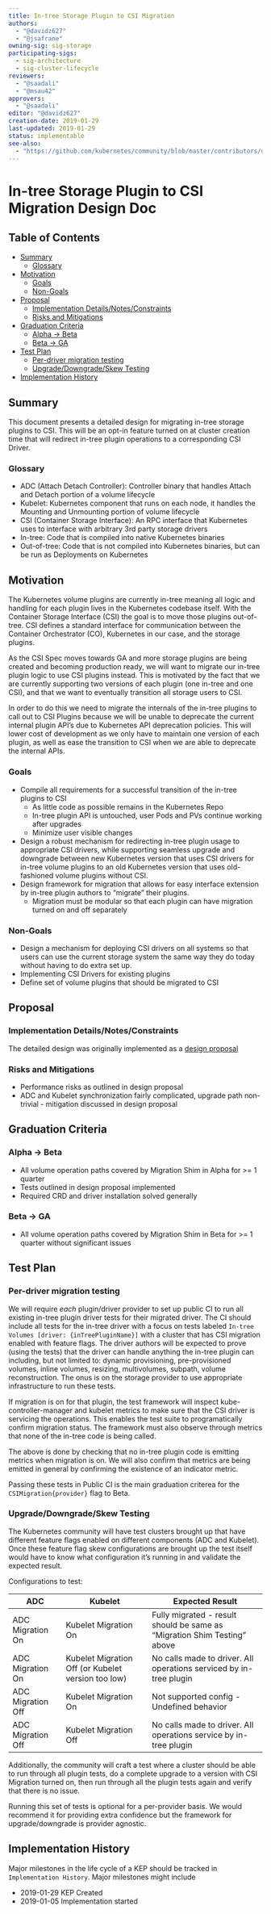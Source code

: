 ```yaml
---
title: In-tree Storage Plugin to CSI Migration
authors:
  - "@davidz627"
  - "@jsafrane"
owning-sig: sig-storage
participating-sigs:
  - sig-architecture
  - sig-cluster-lifecycle
reviewers:
  - "@saadali"
  - "@msau42"
approvers:
  - "@saadali"
editor: "@davidz627"
creation-date: 2019-01-29
last-updated: 2019-01-29
status: implementable
see-also:
  - "https://github.com/kubernetes/community/blob/master/contributors/design-proposals/storage/csi-migration.md"
---
```


# In-tree Storage Plugin to CSI Migration Design Doc


## Table of Contents

<!-- toc -->
- [Summary](#summary)
  - [Glossary](#glossary)
- [Motivation](#motivation)
  - [Goals](#goals)
  - [Non-Goals](#non-goals)
- [Proposal](#proposal)
  - [Implementation Details/Notes/Constraints](#implementation-detailsnotesconstraints)
  - [Risks and Mitigations](#risks-and-mitigations)
- [Graduation Criteria](#graduation-criteria)
  - [Alpha -&gt; Beta](#alpha---beta)
  - [Beta -&gt; GA](#beta---ga)
- [Test Plan](#test-plan)
  - [Per-driver migration testing](#per-driver-migration-testing)
  - [Upgrade/Downgrade/Skew Testing](#upgradedowngradeskew-testing)
- [Implementation History](#implementation-history)
<!-- /toc -->

## Summary

This document presents a detailed design for migrating in-tree storage plugins
to CSI. This will be an opt-in feature turned on at cluster creation time that
will redirect in-tree plugin operations to a corresponding CSI Driver.

### Glossary

* ADC (Attach Detach Controller): Controller binary that handles Attach and Detach portion of a volume lifecycle
* Kubelet: Kubernetes component that runs on each node, it handles the Mounting and Unmounting portion of volume lifecycle
* CSI (Container Storage Interface): An RPC interface that Kubernetes uses to interface with arbitrary 3rd party storage drivers
* In-tree: Code that is compiled into native Kubernetes binaries
* Out-of-tree: Code that is not compiled into Kubernetes binaries, but can be run as Deployments on Kubernetes


## Motivation

The Kubernetes volume plugins are currently in-tree meaning all logic and
handling for each plugin lives in the Kubernetes codebase itself. With the
Container Storage Interface (CSI) the goal is to move those plugins out-of-tree.
CSI defines a standard interface for communication between the Container
Orchestrator (CO), Kubernetes in our case, and the storage plugins.

As the CSI Spec moves towards GA and more storage plugins are being created and
becoming production ready, we will want to migrate our in-tree plugin logic to
use CSI plugins instead. This is motivated by the fact that we are currently
supporting two versions of each plugin (one in-tree and one CSI), and that we
want to eventually transition all storage users to CSI.

In order to do this we need to migrate the internals of the in-tree plugins to
call out to CSI Plugins because we will be unable to deprecate the current
internal plugin API’s due to Kubernetes API deprecation policies. This will
lower cost of development as we only have to maintain one version of each
plugin, as well as ease the transition to CSI when we are able to deprecate the
internal APIs.

### Goals

* Compile all requirements for a successful transition of the in-tree plugins to
  CSI
    * As little code as possible remains in the Kubernetes Repo
    * In-tree plugin API is untouched, user Pods and PVs continue working after
      upgrades
    * Minimize user visible changes
* Design a robust mechanism for redirecting in-tree plugin usage to appropriate
  CSI drivers, while supporting seamless upgrade and downgrade between new
  Kubernetes version that uses CSI drivers for in-tree volume plugins to an old
  Kubernetes version that uses old-fashioned volume plugins without CSI.
* Design framework for migration that allows for easy interface extension by
  in-tree plugin authors to “migrate” their plugins.
    * Migration must be modular so that each plugin can have migration turned on
      and off separately

### Non-Goals

* Design a mechanism for deploying  CSI drivers on all systems so that users can
  use the current storage system the same way they do today without having to do
  extra set up.
* Implementing CSI Drivers for existing plugins
* Define set of volume plugins that should be migrated to CSI

## Proposal

### Implementation Details/Notes/Constraints
The detailed design was originally implemented as a [design proposal](https://github.com/kubernetes/community/blob/master/contributors/design-proposals/storage/csi-migration.md)

### Risks and Mitigations

* Performance risks as outlined in design proposal
* ADC and Kubelet synchronization fairly complicated, upgrade path non-trivial - mitigation discussed in design proposal

## Graduation Criteria

### Alpha -> Beta

* All volume operation paths covered by Migration Shim in Alpha for >= 1 quarter
* Tests outlined in design proposal implemented
* Required CRD and driver installation solved generally

### Beta -> GA

* All volume operation paths covered by Migration Shim in Beta for >= 1 quarter without significant issues

## Test Plan

### Per-driver migration testing

We will require *each* plugin/driver provider to set up public CI to run all
existing in-tree plugin driver tests for their migrated driver. The CI should
include all tests for the in-tree driver with a focus on tests labeled `In-tree
Volumes [driver: {inTreePluginName}]` with a cluster that has CSI migration
enabled with feature flags. The driver authors will be expected to prove (using
the tests) that the driver can handle anything the in-tree plugin can including,
but not limited to: dynamic provisioning, pre-provisioned volumes, inline
volumes, resizing, multivolumes, subpath, volume reconstruction. The onus is on
the storage provider to use appropriate infrastructure to run these tests.

If migration is on for that plugin, the test framework will inspect
kube-controller-manager and kubelet metrics to make sure that the CSI driver is
servicing the operations. This enables the test suite to programatically confirm
migration status. The framework must also observe through metrics that none of
the in-tree code is being called.

The above is done by checking that no in-tree plugin code is emitting metrics
when migration is on. We will also confirm that metrics are being emitted in
general by confirming the existence of an indicator metric.

Passing these tests in Public CI is the main graduation criterea for the
`CSIMigration{provider}` flag to Beta.

### Upgrade/Downgrade/Skew Testing

The Kubernetes community will have test clusters brought up that have different
feature flags enabled on different components (ADC and Kubelet). Once these
feature flag skew configurations are brought up the test itself would have to
know what configuration it’s running in and validate the expected result.

Configurations to test:

| ADC               | Kubelet                                            | Expected Result                                                          |
|-------------------|----------------------------------------------------|--------------------------------------------------------------------------|
| ADC Migration On  | Kubelet Migration On                               | Fully migrated - result should be same as “Migration Shim Testing” above |
| ADC Migration On  | Kubelet Migration Off (or Kubelet version too low) | No calls made to driver. All operations serviced by in-tree plugin       |
| ADC Migration Off | Kubelet Migration On                               | Not supported config - Undefined behavior                                |
| ADC Migration Off | Kubelet Migration Off                              | No calls made to driver. All operations service by in-tree plugin        |

Additionally, the community will craft a test where a cluster should be able to
run through all plugin tests, do a complete upgrade to a version with CSI
Migration turned on, then run through all the plugin tests again and verify that
there is no issue.

Running this set of tests is optional for a per-provider basis. We would
recommend it for providing extra confidence but the framework for
upgrade/downgrade is provider agnostic.

## Implementation History

Major milestones in the life cycle of a KEP should be tracked in `Implementation History`.
Major milestones might include

- 2019-01-29 KEP Created
- 2019-01-05 Implementation started
